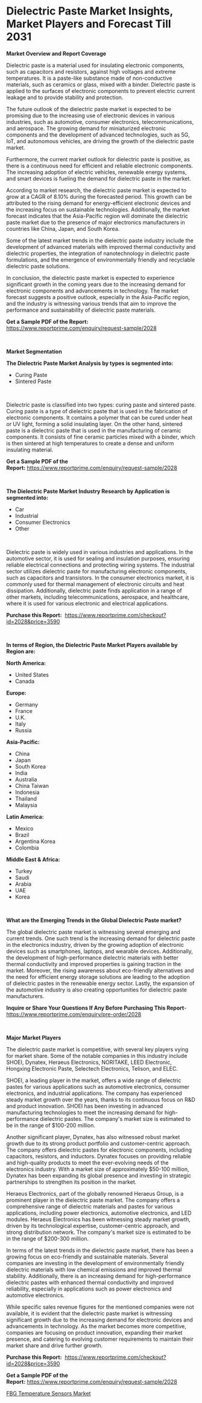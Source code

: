 <p><h1>Dielectric Paste Market Insights, Market Players and Forecast Till 2031</h1></p><p><strong>Market Overview and Report Coverage</strong></p>
<p><p>Dielectric paste is a material used for insulating electronic components, such as capacitors and resistors, against high voltages and extreme temperatures. It is a paste-like substance made of non-conductive materials, such as ceramics or glass, mixed with a binder. Dielectric paste is applied to the surfaces of electronic components to prevent electric current leakage and to provide stability and protection.</p><p>The future outlook of the dielectric paste market is expected to be promising due to the increasing use of electronic devices in various industries, such as automotive, consumer electronics, telecommunications, and aerospace. The growing demand for miniaturized electronic components and the development of advanced technologies, such as 5G, IoT, and autonomous vehicles, are driving the growth of the dielectric paste market.</p><p>Furthermore, the current market outlook for dielectric paste is positive, as there is a continuous need for efficient and reliable electronic components. The increasing adoption of electric vehicles, renewable energy systems, and smart devices is fueling the demand for dielectric paste in the market.</p><p>According to market research, the dielectric paste market is expected to grow at a CAGR of 8.10% during the forecasted period. This growth can be attributed to the rising demand for energy-efficient electronic devices and the increasing focus on sustainable technologies. Additionally, the market forecast indicates that the Asia-Pacific region will dominate the dielectric paste market due to the presence of major electronics manufacturers in countries like China, Japan, and South Korea.</p><p>Some of the latest market trends in the dielectric paste industry include the development of advanced materials with improved thermal conductivity and dielectric properties, the integration of nanotechnology in dielectric paste formulations, and the emergence of environmentally friendly and recyclable dielectric paste solutions.</p><p>In conclusion, the dielectric paste market is expected to experience significant growth in the coming years due to the increasing demand for electronic components and advancements in technology. The market forecast suggests a positive outlook, especially in the Asia-Pacific region, and the industry is witnessing various trends that aim to improve the performance and sustainability of dielectric paste materials.</p></p>
<p><strong>Get a Sample PDF of the Report:</strong> <a href="https://www.reportprime.com/enquiry/request-sample/2028">https://www.reportprime.com/enquiry/request-sample/2028</a></p>
<p>&nbsp;</p>
<p><strong>Market Segmentation</strong></p>
<p><strong>The Dielectric Paste Market Analysis by types is segmented into:</strong></p>
<p><ul><li>Curing Paste</li><li>Sintered Paste</li></ul></p>
<p>&nbsp;</p>
<p><p>Dielectric paste is classified into two types: curing paste and sintered paste. Curing paste is a type of dielectric paste that is used in the fabrication of electronic components. It contains a polymer that can be cured under heat or UV light, forming a solid insulating layer. On the other hand, sintered paste is a dielectric paste that is used in the manufacturing of ceramic components. It consists of fine ceramic particles mixed with a binder, which is then sintered at high temperatures to create a dense and uniform insulating material.</p></p>
<p><strong>Get a Sample PDF of the Report:</strong>&nbsp;<a href="https://www.reportprime.com/enquiry/request-sample/2028">https://www.reportprime.com/enquiry/request-sample/2028</a></p>
<p>&nbsp;</p>
<p><strong>The Dielectric Paste Market Industry Research by Application is segmented into:</strong></p>
<p><ul><li>Car</li><li>Industrial</li><li>Consumer Electronics</li><li>Other</li></ul></p>
<p>&nbsp;</p>
<p><p>Dielectric paste is widely used in various industries and applications. In the automotive sector, it is used for sealing and insulation purposes, ensuring reliable electrical connections and protecting wiring systems. The industrial sector utilizes dielectric paste for manufacturing electronic components, such as capacitors and transistors. In the consumer electronics market, it is commonly used for thermal management of electronic circuits and heat dissipation. Additionally, dielectric paste finds application in a range of other markets, including telecommunications, aerospace, and healthcare, where it is used for various electronic and electrical applications.</p></p>
<p><strong>Purchase this Report:</strong>&nbsp; <a href="https://www.reportprime.com/checkout?id=2028&price=3590">https://www.reportprime.com/checkout?id=2028&price=3590</a></p>
<p>&nbsp;</p>
<p><strong>In terms of Region, the Dielectric Paste Market Players available by Region are:</strong></p>
<p>
    <p> <strong> North America: </strong>
        <ul>
            <li>United States</li>
            <li>Canada</li>
        </ul>
        </p> 
    <p> <strong> Europe: </strong>
        <ul>
            <li>Germany</li>
            <li>France</li>
            <li>U.K.</li>
            <li>Italy</li>
            <li>Russia</li>
        </ul>
        </p> 
    <p> <strong> Asia-Pacific: </strong>
        <ul>
            <li>China</li>
            <li>Japan</li>
            <li>South Korea</li>
            <li>India</li>
            <li>Australia</li>
            <li>China Taiwan</li>
            <li>Indonesia</li>
            <li>Thailand</li>
            <li>Malaysia</li>
        </ul>
        </p> 
    <p> <strong> Latin America: </strong>
        <ul>
            <li>Mexico</li>
            <li>Brazil</li>
            <li>Argentina Korea</li>
            <li>Colombia</li>
        </ul>
        </p> 
    <p> <strong> Middle East & Africa: </strong>
        <ul>
            <li>Turkey</li>
            <li>Saudi</li>
            <li>Arabia</li>
            <li>UAE</li>
            <li>Korea</li>
        </ul>
    </p>
    </p>
<p>&nbsp;</p>
<p><strong>What are the Emerging Trends in the Global Dielectric Paste market?</strong></p>
<p><p>The global dielectric paste market is witnessing several emerging and current trends. One such trend is the increasing demand for dielectric paste in the electronics industry, driven by the growing adoption of electronic devices such as smartphones, laptops, and wearable devices. Additionally, the development of high-performance dielectric materials with better thermal conductivity and improved properties is gaining traction in the market. Moreover, the rising awareness about eco-friendly alternatives and the need for efficient energy storage solutions are leading to the adoption of dielectric pastes in the renewable energy sector. Lastly, the expansion of the automotive industry is also creating opportunities for dielectric paste manufacturers.</p></p>
<p><strong>Inquire or Share Your Questions If Any Before Purchasing This Report</strong>- <a href="https://www.reportprime.com/enquiry/pre-order/2028">https://www.reportprime.com/enquiry/pre-order/2028</a></p>
<p>&nbsp;</p>
<p><strong>Major Market Players</strong></p>
<p><p>The dielectric paste market is competitive, with several key players vying for market share. Some of the notable companies in this industry include SHOEI, Dynatex, Heraeus Electronics, NORITAKE, LEED Electronic, Hongxing Electronic Paste, Selectech Electronics, Telison, and ELEC.</p><p>SHOEI, a leading player in the market, offers a wide range of dielectric pastes for various applications such as automotive electronics, consumer electronics, and industrial applications. The company has experienced steady market growth over the years, thanks to its continuous focus on R&D and product innovation. SHOEI has been investing in advanced manufacturing technologies to meet the increasing demand for high-performance dielectric pastes. The company's market size is estimated to be in the range of $100-200 million.</p><p>Another significant player, Dynatex, has also witnessed robust market growth due to its strong product portfolio and customer-centric approach. The company offers dielectric pastes for electronic components, including capacitors, resistors, and inductors. Dynatex focuses on providing reliable and high-quality products to meet the ever-evolving needs of the electronics industry. With a market size of approximately $50-100 million, Dynatex has been expanding its global presence and investing in strategic partnerships to strengthen its position in the market.</p><p>Heraeus Electronics, part of the globally renowned Heraeus Group, is a prominent player in the dielectric paste market. The company offers a comprehensive range of dielectric materials and pastes for various applications, including power electronics, automotive electronics, and LED modules. Heraeus Electronics has been witnessing steady market growth, driven by its technological expertise, customer-centric approach, and strong distribution network. The company's market size is estimated to be in the range of $200-300 million.</p><p>In terms of the latest trends in the dielectric paste market, there has been a growing focus on eco-friendly and sustainable materials. Several companies are investing in the development of environmentally friendly dielectric materials with low chemical emissions and improved thermal stability. Additionally, there is an increasing demand for high-performance dielectric pastes with enhanced thermal conductivity and improved reliability, especially in applications such as power electronics and automotive electronics.</p><p>While specific sales revenue figures for the mentioned companies were not available, it is evident that the dielectric paste market is witnessing significant growth due to the increasing demand for electronic devices and advancements in technology. As the market becomes more competitive, companies are focusing on product innovation, expanding their market presence, and catering to evolving customer requirements to maintain their market share and drive further growth.</p></p>
<p><strong>Purchase this Report:</strong>&nbsp;&nbsp;<a href="https://www.reportprime.com/checkout?id=2028&price=3590">https://www.reportprime.com/checkout?id=2028&price=3590</a></p>
<p></p>
<p><strong>Get a Sample PDF of the Report:</strong>&nbsp;<a href="https://www.reportprime.com/enquiry/request-sample/2028">https://www.reportprime.com/enquiry/request-sample/2028</a></p>
<p><p><a href="https://github.com/RichRobinson5/Market-Research-Report-List-3/blob/main/fbg-temperature-sensors-market.md">FBG Temperature Sensors Market</a></p></p>